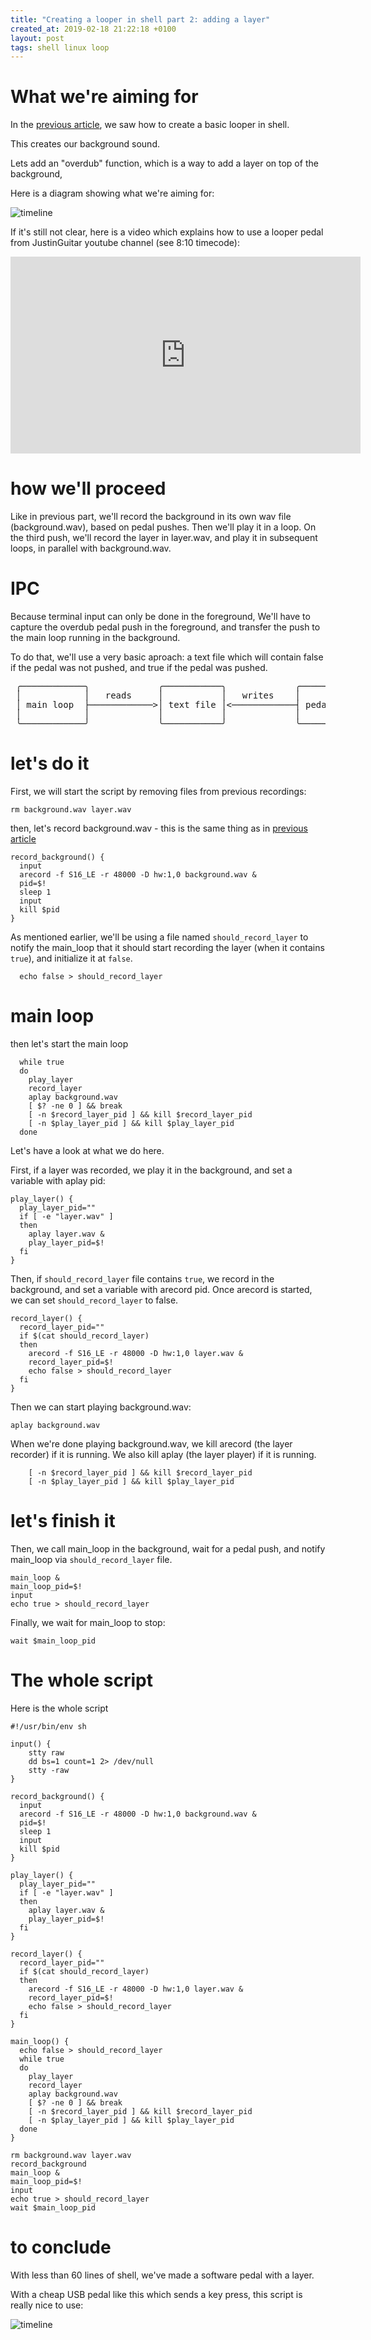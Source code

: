 ```yaml
---
title: "Creating a looper in shell part 2: adding a layer"
created_at: 2019-02-18 21:22:18 +0100
layout: post
tags: shell linux loop
---
```


# What we're aiming for

In the [previous article](../12/creating-a-looper-in-shell.html), we saw how to create a basic looper in shell.

This creates our background sound.

Lets add an "overdub" function, which is a way to add a layer on top of the background,

Here is a diagram showing what we're aiming for:

![timeline]({{"/images/looper_with_layer_timeline.png"|absolute_url}} "looper with layer timeline")

If it's still not clear, here is a video which explains how to use a looper
pedal from JustinGuitar youtube channel (see 8:10 timecode):

<iframe width="560" height="315" src="https://www.youtube.com/embed/Gd0NhglZWtw" frameborder="0" allow="accelerometer; autoplay; encrypted-media; gyroscope; picture-in-picture" allowfullscreen></iframe>

# how we'll proceed

Like in previous part, we'll record the background in its own wav file (background.wav), based on pedal pushes.
Then we'll play it in a loop.
On the third push, we'll record the layer in layer.wav, and play it in subsequent loops, in parallel with background.wav.

# IPC

Because terminal input can only be done in the foreground, 
We'll have to capture the overdub pedal push in the foreground, and transfer the push to the main loop running in the background.

To do that, we'll use a very basic aproach: a text file which will contain false if the pedal was not pushed, and true if the pedal was pushed.


<pre style="line-height:15px;">
 ╭────────────╮             ╭───────────╮             ╭─────────────╮
 │            │   reads     │           │   writes    │             │
 │ main loop  ├────────────>│ text file │<────────────┤ pedal input │
 │            │             │           │             │             │
 ╰────────────╯             ╰───────────╯             ╰─────────────╯
</pre>

# let's do it


First, we will start the script by removing files from previous recordings:

```shell
rm background.wav layer.wav
```

then, let's record background.wav - this is the same thing as in [previous article](../12/creating-a-looper-in-shell.html)

```shell
record_background() {
  input
  arecord -f S16_LE -r 48000 -D hw:1,0 background.wav &
  pid=$!
  sleep 1
  input
  kill $pid
}
```

As mentioned earlier, we'll be using a file named `should_record_layer` to notify the main_loop that it should start recording the layer (when it contains `true`), and initialize it at `false`.

```shell
  echo false > should_record_layer
```

# main loop

then let's start the main loop

```shell
  while true
  do
    play_layer
    record_layer  
    aplay background.wav
    [ $? -ne 0 ] && break
    [ -n $record_layer_pid ] && kill $record_layer_pid
    [ -n $play_layer_pid ] && kill $play_layer_pid
  done
```

Let's have a look at what we do here.

First, if a layer was recorded, we play it in the background, and set a variable with aplay pid:

```shell
play_layer() {
  play_layer_pid=""
  if [ -e "layer.wav" ]
  then
    aplay layer.wav &
    play_layer_pid=$!
  fi
}
```

Then, if `should_record_layer` file contains `true`, we record in the background, and set a variable with arecord pid.
Once arecord is started, we can set `should_record_layer` to false.

```shell
record_layer() {
  record_layer_pid=""
  if $(cat should_record_layer)
  then
    arecord -f S16_LE -r 48000 -D hw:1,0 layer.wav &
    record_layer_pid=$!
    echo false > should_record_layer
  fi
}
```

Then we can start playing background.wav:

```shell
aplay background.wav
```

When we're done playing background.wav, we kill arecord (the layer recorder) if it is running.
We also kill aplay (the layer player) if it is running.

```shell
    [ -n $record_layer_pid ] && kill $record_layer_pid
    [ -n $play_layer_pid ] && kill $play_layer_pid
```

# let's finish it

Then, we call main_loop in the background, wait for a pedal push, and notify main_loop
via `should_record_layer` file.

```shell
main_loop &
main_loop_pid=$!
input
echo true > should_record_layer
```

Finally, we wait for main_loop to stop:

```shell
wait $main_loop_pid
```

# The whole script

Here is the whole script

```shell
#!/usr/bin/env sh

input() {
	stty raw
	dd bs=1 count=1 2> /dev/null
	stty -raw
}

record_background() {
  input
  arecord -f S16_LE -r 48000 -D hw:1,0 background.wav &
  pid=$!
  sleep 1
  input
  kill $pid
}

play_layer() {
  play_layer_pid=""
  if [ -e "layer.wav" ]
  then
    aplay layer.wav &
    play_layer_pid=$!
  fi
}

record_layer() {
  record_layer_pid=""
  if $(cat should_record_layer)
  then
    arecord -f S16_LE -r 48000 -D hw:1,0 layer.wav &
    record_layer_pid=$!
    echo false > should_record_layer
  fi
}

main_loop() {
  echo false > should_record_layer
  while true
  do
    play_layer
    record_layer  
    aplay background.wav
    [ $? -ne 0 ] && break
    [ -n $record_layer_pid ] && kill $record_layer_pid
    [ -n $play_layer_pid ] && kill $play_layer_pid
  done
}

rm background.wav layer.wav
record_background
main_loop &
main_loop_pid=$!
input
echo true > should_record_layer
wait $main_loop_pid
```

# to conclude

With less than 60 lines of shell, we've made a software pedal with a layer.

With a cheap USB pedal like this which sends a key press, this script is really nice to use:

![timeline]({{"/images/pedal.jpg"|absolute_url}} "pedal")
